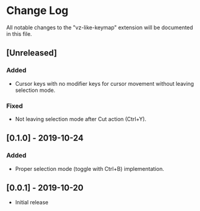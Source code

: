 # Change Log

All notable changes to the "vz-like-keymap" extension will be documented in this file.

## [Unreleased]
### Added
- Cursor keys with no modifier keys for cursor movement without leaving selection mode.
### Fixed
- Not leaving selection mode after Cut action (Ctrl+Y).

## [0.1.0] - 2019-10-24
### Added
- Proper selection mode (toggle with Ctrl+B) implementation.

## [0.0.1] - 2019-10-20

- Initial release
